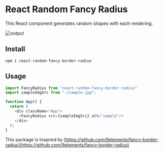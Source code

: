 # React Random Fancy Radius

This React component generates random shapes with each rendering.

![output](https://user-images.githubusercontent.com/5201487/131143733-441d4343-fc5d-40ec-bb50-42442b72b977.gif)

## Install

```
npm i react-random-fancy-border-radius
```

## Usage

```javascript
import FancyRadius from "react-random-fancy-border-radius"
import sampleImgSrc from "./sample.jpg";

function App() {
  return (
    <div className="App">
      <FancyRadius src={sampleImgSrc} alt="sample"/>
    </div>
  );
}
```

This package is Inspired by [https://github.com/9elements/fancy-border-radius](https://github.com/9elements/fancy-border-radius)

